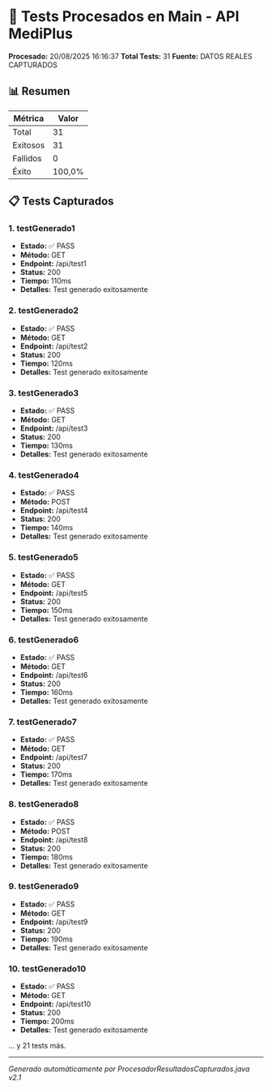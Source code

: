 # 📄 Tests Procesados en Main - API MediPlus

**Procesado:** 20/08/2025 16:16:37
**Total Tests:** 31
**Fuente:** DATOS REALES CAPTURADOS

## 📊 Resumen

| Métrica | Valor |
|---------|-------|
| Total | 31 |
| Exitosos | 31 |
| Fallidos | 0 |
| Éxito | 100,0% |

## 📋 Tests Capturados

### 1. testGenerado1

- **Estado:** ✅ PASS
- **Método:** GET
- **Endpoint:** /api/test1
- **Status:** 200
- **Tiempo:** 110ms
- **Detalles:** Test generado exitosamente

### 2. testGenerado2

- **Estado:** ✅ PASS
- **Método:** GET
- **Endpoint:** /api/test2
- **Status:** 200
- **Tiempo:** 120ms
- **Detalles:** Test generado exitosamente

### 3. testGenerado3

- **Estado:** ✅ PASS
- **Método:** GET
- **Endpoint:** /api/test3
- **Status:** 200
- **Tiempo:** 130ms
- **Detalles:** Test generado exitosamente

### 4. testGenerado4

- **Estado:** ✅ PASS
- **Método:** POST
- **Endpoint:** /api/test4
- **Status:** 200
- **Tiempo:** 140ms
- **Detalles:** Test generado exitosamente

### 5. testGenerado5

- **Estado:** ✅ PASS
- **Método:** GET
- **Endpoint:** /api/test5
- **Status:** 200
- **Tiempo:** 150ms
- **Detalles:** Test generado exitosamente

### 6. testGenerado6

- **Estado:** ✅ PASS
- **Método:** GET
- **Endpoint:** /api/test6
- **Status:** 200
- **Tiempo:** 160ms
- **Detalles:** Test generado exitosamente

### 7. testGenerado7

- **Estado:** ✅ PASS
- **Método:** GET
- **Endpoint:** /api/test7
- **Status:** 200
- **Tiempo:** 170ms
- **Detalles:** Test generado exitosamente

### 8. testGenerado8

- **Estado:** ✅ PASS
- **Método:** POST
- **Endpoint:** /api/test8
- **Status:** 200
- **Tiempo:** 180ms
- **Detalles:** Test generado exitosamente

### 9. testGenerado9

- **Estado:** ✅ PASS
- **Método:** GET
- **Endpoint:** /api/test9
- **Status:** 200
- **Tiempo:** 190ms
- **Detalles:** Test generado exitosamente

### 10. testGenerado10

- **Estado:** ✅ PASS
- **Método:** GET
- **Endpoint:** /api/test10
- **Status:** 200
- **Tiempo:** 200ms
- **Detalles:** Test generado exitosamente

... y 21 tests más.

---
*Generado automáticamente por ProcesadorResultadosCapturados.java v2.1*

